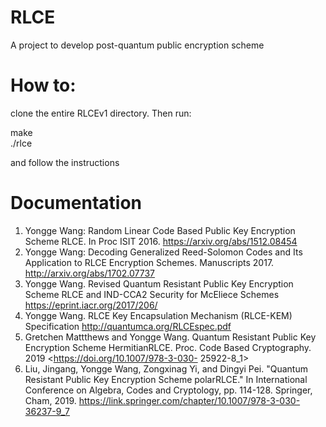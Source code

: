 # RLCE
A project to develop post-quantum public encryption scheme

# How to: 
clone the entire RLCEv1 directory. Then run:

make  
./rlce

and follow the instructions

# Documentation
1. Yongge Wang: Random Linear Code Based Public Key Encryption Scheme RLCE. In Proc ISIT 2016. <https://arxiv.org/abs/1512.08454>
2. Yongge Wang: Decoding Generalized Reed-Solomon Codes and Its Application to RLCE Encryption Schemes. Manuscripts 2017. <http://arxiv.org/abs/1702.07737>
3. Yongge Wang. Revised Quantum Resistant Public Key Encryption Scheme RLCE and IND-CCA2 Security for McEliece Schemes <https://eprint.iacr.org/2017/206/>
4. Yongge Wang. RLCE Key Encapsulation Mechanism (RLCE-KEM) Specification <http://quantumca.org/RLCEspec.pdf>
5. Gretchen Mattthews and Yongge Wang. Quantum Resistant Public Key Encryption Scheme HermitianRLCE. Proc. Code Based Cryptography. 2019 <https://doi.org/10.1007/978-3-030- 25922-8_1>
6. Liu, Jingang, Yongge Wang, Zongxinag Yi, and Dingyi Pei. "Quantum Resistant Public Key Encryption Scheme polarRLCE." In International Conference on Algebra, Codes and Cryptology, pp. 114-128. Springer, Cham, 2019. <https://link.springer.com/chapter/10.1007/978-3-030-36237-9_7>
